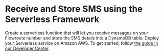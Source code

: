 # Receive and Store SMS using the Serverless Framework
Create a serverless function that will let you receive messages on your Flowroute number and store the SMS details into a DynamoDB table. Deploy your Serverless service on Amazon AWS. To get started, follow <a href="https://developer.flowroute.com/docs/receive-store-inbound-sms-serverless/" target="_blank">the guide in our Developer Center</a>.
